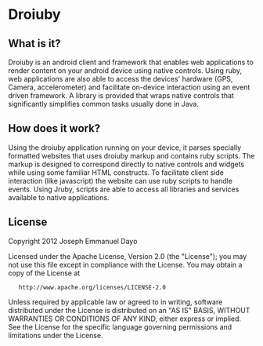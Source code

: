 Droiuby
=======

What is it?
-----------

Droiuby is an android client and framework that enables web applications to
render content on your android device using native controls. Using ruby, web
applications are also able to access the devices' hardware (GPS, Camera,
accelerometer) and facilitate on-device interaction using an event driven
framework. A library is provided that wraps native controls that significantly
simplifies common tasks usually done in Java.

How does it work?
-----------------

Using the droiuby application running on your device, it parses specially formatted
websites that uses droiuby markup and contains ruby scripts. The markup is 
designed to correspond directly to native controls and widgets while using some
familiar HTML constructs. To facilitate client side interaction (like javascript)
the website can use ruby scripts to handle events. Using Jruby, scripts are able
to access all libraries and services available to native applications. 

License
-------
 Copyright 2012 Joseph Emmanuel Dayo

   Licensed under the Apache License, Version 2.0 (the "License");
   you may not use this file except in compliance with the License.
   You may obtain a copy of the License at

       http://www.apache.org/licenses/LICENSE-2.0

   Unless required by applicable law or agreed to in writing, software
   distributed under the License is distributed on an "AS IS" BASIS,
   WITHOUT WARRANTIES OR CONDITIONS OF ANY KIND, either express or implied.
   See the License for the specific language governing permissions and
   limitations under the License.

